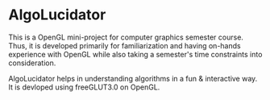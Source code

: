 AlgoLucidator
=======

This is a OpenGL mini-project for computer graphics semester course. Thus, it is developed primarily for familiarization and having on-hands experience with OpenGL while also taking a semester's time constraints into consideration.

AlgoLucidator helps in understanding algorithms in a fun & interactive way. It is devloped using freeGLUT3.0 on OpenGL.
